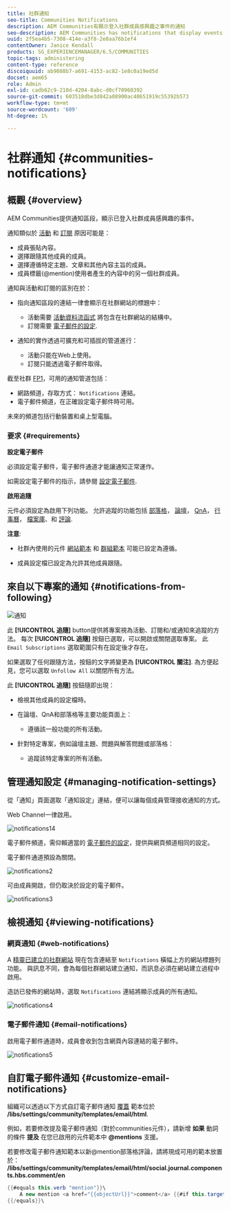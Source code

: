 ```yaml
---
title: 社群通知
seo-title: Communities Notifications
description: AEM Communities有顯示登入社群成員感興趣之事件的通知
seo-description: AEM Communities has notifications that display events of interest to the signed-in community member
uuid: 2f5ea4b5-7308-414e-a3f8-2e8aa76b1ef4
contentOwner: Janice Kendall
products: SG_EXPERIENCEMANAGER/6.5/COMMUNITIES
topic-tags: administering
content-type: reference
discoiquuid: ab9088b7-a691-4153-ac82-1e8c0a19ed5d
docset: aem65
role: Admin
exl-id: cadb62c9-210d-4204-8abc-d0cf70960392
source-git-commit: 603518dbe3d842a08900ac40651919c55392b573
workflow-type: tm+mt
source-wordcount: '609'
ht-degree: 1%

---
```


# 社群通知 {#communities-notifications}

## 概觀 {#overview}

AEM Communities提供通知區段，顯示已登入社群成員感興趣的事件。

通知類似於 [活動](/help/communities/essentials-activities.md) 和 [訂閱](/help/communities/subscriptions.md) 原因可能是：

* 成員張貼內容。
* 選擇跟隨其他成員的成員。
* 選擇遵循特定主題、文章和其他內容主旨的成員。
* 成員標籤(@mention)使用者產生的內容中的另一個社群成員。

通知與活動和訂閱的區別在於：

* 指向通知區段的連結一律會顯示在社群網站的標題中：

   * 活動需要 [活動資料流函式](/help/communities/functions.md#activity-stream-function) 將包含在社群網站的結構中。
   * 訂閱需要 [電子郵件的設定](/help/communities/email.md).

* 通知的實作透過可擴充和可插拔的管道進行：

   * 活動只能在Web上使用。
   * 訂閱只能透過電子郵件取得。

截至社群 [FP1](/help/communities/deploy-communities.md#latestfeaturepack)，可用的通知管道包括：

* 網路頻道，存取方式： `Notifications` 連結。
* 電子郵件頻道，在正確設定電子郵件時可用。

未來的頻道包括行動裝置和桌上型電腦。

### 要求 {#requirements}

**設定電子郵件**

必須設定電子郵件，電子郵件通道才能讓通知正常運作。

如需設定電子郵件的指示，請參閱 [設定電子郵件](/help/communities/analytics.md).

**啟用追隨**

元件必須設定為啟用下列功能。 允許追蹤的功能包括 [部落格](/help/communities/blog-feature.md)， [論壇](/help/communities/forum.md)， [QnA](/help/communities/working-with-qna.md)， [行事曆](/help/communities/calendar.md)， [檔案庫](/help/communities/file-library.md)、和 [評論](/help/communities/comments.md).

**注意**:

* 社群內使用的元件 [網站範本](/help/communities/sites.md) 和 [群組範本](/help/communities/tools-groups.md) 可能已設定為遵循。

* 成員設定檔已設定為允許其他成員跟隨。

## 來自以下專案的通知 {#notifications-from-following}

![通知](assets/notifications.png)

此 **[!UICONTROL 追隨]** button提供將專案視為活動、訂閱和/或通知來追蹤的方法。 每次 **[!UICONTROL 追隨]** 按鈕已選取，可以開啟或關閉選取專案。 此 `Email Subscriptions` 選取範圍只有在設定後才存在。

如果選取了任何跟隨方法，按鈕的文字將變更為 **[!UICONTROL 關注]**. 為方便起見，您可以選取 `Unfollow All` 以關閉所有方法。

此 **[!UICONTROL 追隨]** 按鈕隨即出現：

* 檢視其他成員的設定檔時。
* 在論壇、QnA和部落格等主要功能頁面上：

   * 遵循該一般功能的所有活動。

* 針對特定專案，例如論壇主題、問題與解答問題或部落格：

   * 追蹤該特定專案的所有活動。

## 管理通知設定 {#managing-notification-settings}

從「通知」頁面選取「通知設定」連結，便可以讓每個成員管理接收通知的方式。

Web Channel一律啟用。

![notifications14](assets/notifications1.png)

電子郵件頻道，需仰賴適當的 [電子郵件的設定](/help/communities/email.md)，提供與網頁頻道相同的設定。

電子郵件通道預設為關閉。

![notifications2](assets/notifications2.png)

可由成員開啟，但仍取決於設定的電子郵件。

![notifications3](assets/notifications3.png)

## 檢視通知 {#viewing-notifications}

### 網頁通知 {#web-notifications}

A [精靈已建立的社群網站](/help/communities/sites-console.md) 現在包含連結至 `Notifications` 橫幅上方的網站標題列功能。 與訊息不同，會為每個社群網站建立通知，而訊息必須在網站建立過程中啟用。

造訪已發佈的網站時，選取 `Notifications` 連結將顯示成員的所有通知。

![notifications4](assets/notifications4.png)

### 電子郵件通知 {#email-notifications}

啟用電子郵件通道時，成員會收到包含網頁內容連結的電子郵件。

![notifications5](assets/notifications5.png)

## 自訂電子郵件通知 {#customize-email-notifications}

組織可以透過以下方式自訂電子郵件通知 [覆蓋](/help/communities/client-customize.md#overlays) 範本位於 **/libs/settings/community/templates/email/html**.

例如，若要修改提及電子郵件通知（對於communities元件），請新增 **如果** 動詞的條件 **提及** 在您已啟用的元件範本中 **@mentions** 支援。

若要修改電子郵件通知範本以新@mention部落格評論，請將現成可用的範本放置於： **/libs/settings/community/templates/email/html/social.journal.components.hbs.comment/en**

```java
{{#equals this.verb "mention"}}\
    A new mention <a href="{{objectUrl}}">comment</a> {{#if this.target.properties.[jcr:title]}}to the article "{{{target.displayName}}}" {{/if}}was added by {{{user.name}}} on {{dateUtil this.published format="EEE, d MMM yyyy HH:mm:ss z"}}.\n \
{{/equals}}\
```
